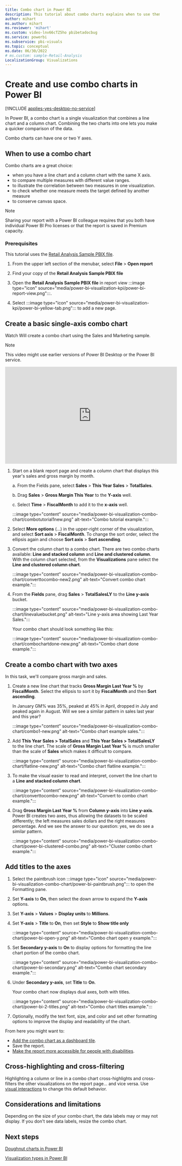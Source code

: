 ```yaml
---
title: Combo chart in Power BI
description: This tutorial about combo charts explains when to use them and how to build them in the Power BI service and Desktop.
author: mihart
ms.author: mihart
ms.reviewer: 'mihart'
ms.custom: video-lnv66cTZ5ho pbibetadocbug
ms.service: powerbi
ms.subservice: pbi-visuals
ms.topic: conceptual
ms.date: 06/30/2022
# ms.custom: sample-Retail-Analysis
LocalizationGroup: Visualizations
---
```

# Create and use combo charts in Power BI

[!INCLUDE [applies-yes-desktop-no-service](../includes/applies-yes-desktop-no-service.md)]

In Power BI, a combo chart is a single visualization that combines a line chart and a column chart. Combining the two charts into one lets you make a quicker comparison of the data.

Combo charts can have one or two Y axes.

## When to use a combo chart

Combo charts are a great choice:

* when you have a line chart and a column chart with the same X axis.
* to compare multiple measures with different value ranges.
* to illustrate the correlation between two measures in one visualization.
* to check whether one measure meets the target defined by another measure
* to conserve canvas space.

> [!NOTE]
> Sharing your report with a Power BI colleague requires that you both have individual Power BI Pro licenses or that the report is saved in Premium capacity.

### Prerequisites

This tutorial uses the [Retail Analysis Sample PBIX file](https://download.microsoft.com/download/9/6/D/96DDC2FF-2568-491D-AAFA-AFDD6F763AE3/Retail%20Analysis%20Sample%20PBIX.pbix).

1. From the upper left section of the menubar, select **File** > **Open report**

1. Find your copy of the **Retail Analysis Sample PBIX file**

1. Open the **Retail Analysis Sample PBIX file** in report view :::image type="icon" source="media/power-bi-visualization-kpi/power-bi-report-view.png":::.

1. Select :::image type="icon" source="media/power-bi-visualization-kpi/power-bi-yellow-tab.png"::: to add a new page.

## Create a basic single-axis combo chart

Watch Will create a combo chart using the Sales and Marketing sample.

> [!NOTE]  
> This video might use earlier versions of Power BI Desktop or the Power BI service.

<iframe width="560" height="315" src="https://www.youtube.com/embed/lnv66cTZ5ho?list=PL1N57mwBHtN0JFoKSR0n-tBkUJHeMP2cP" frameborder="0" allowfullscreen></iframe>  

<a name="create"></a>

1. Start on a blank report page and create a column chart that displays this year's sales and gross margin by month.

   a.  From the Fields pane, select **Sales** \> **This Year Sales** > **TotalSales**.

   b.  Drag **Sales** \> **Gross Margin This Year** to the **Y-axis** well.

   c. Select **Time** \> **FiscalMonth** to add it to the **x-axis** well.

   :::image type="content" source="media/power-bi-visualization-combo-chart/combotutorial1new.png" alt-text="Combo tutorial example.":::

1. Select **More options** (...) in the upper-right corner of the visualization, and select **Sort axis** \> **FiscalMonth**. To change the sort order, select the ellipsis again and choose **Sort axis** \> **Sort ascending**.

1. Convert the column chart to a combo chart. There are two combo charts available: **Line and stacked column** and **Line and clustered column**. With the column chart selected, from the **Visualizations** pane select the **Line and clustered column chart**.

   :::image type="content" source="media/power-bi-visualization-combo-chart/converttocombo-new2.png" alt-text="Convert combo chart example.":::

1. From the **Fields** pane, drag **Sales** \> **TotalSalesLY** to the **Line y-axis** bucket.

   :::image type="content" source="media/power-bi-visualization-combo-chart/linevaluebucket.png" alt-text="Line y-axis area showing Last Year Sales.":::

   Your combo chart should look something like this:

   :::image type="content" source="media/power-bi-visualization-combo-chart/combochartdone-new.png" alt-text="Combo chart done example.":::

## Create a combo chart with two axes

In this task, we'll compare gross margin and sales.

1. Create a new line chart that tracks **Gross Margin Last Year %** by **FiscalMonth**. Select the ellipsis to sort it by **FiscalMonth** and then **Sort ascending**.
  
   In January GM% was 35%, peaked at 45% in April, dropped in July and peaked again in August. Will we see a similar pattern in sales last year and this year?

   :::image type="content" source="media/power-bi-visualization-combo-chart/combo1-new.png" alt-text="Combo chart example sales.":::

1. Add **This Year Sales > TotalSales** and **This Year Sales > TotalSalesLY** to the line chart. The scale of **Gross Margin Last Year %** is much smaller than the scale of **Sales** which makes it difficult to compare.

   :::image type="content" source="media/power-bi-visualization-combo-chart/flatline-new.png" alt-text="Combo chart flatline example.":::

1. To make the visual easier to read and interpret, convert the line chart to a **Line and stacked column chart**.

   :::image type="content" source="media/power-bi-visualization-combo-chart/converttocombo-new.png" alt-text="Convert to combo chart example.":::

1. Drag **Gross Margin Last Year %** from **Column y-axis** into **Line y-axis**. Power BI creates two axes, thus allowing the datasets to be scaled differently; the left measures sales dollars and the right measures percentage. And we see the answer to our question: yes, we do see a similar pattern.

   :::image type="content" source="media/power-bi-visualization-combo-chart/power-bi-clustered-combo.png" alt-text="Cluster combo chart example.":::

## Add titles to the axes

1. Select the paintbrush icon :::image type="icon" source="media/power-bi-visualization-combo-chart/power-bi-paintbrush.png"::: to open the Formatting pane.
1. Set **Y-axis** to **On**, then select the down arrow to expand the **Y-axis** options.
1. Set **Y-axis** \> **Values** > **Display units** to **Millions**.
1. Set **Y-axis** \> **Title** to **On**, then set **Style** to  **Show title only**

   :::image type="content" source="media/power-bi-visualization-combo-chart/power-bi-open-y.png" alt-text="Combo chart open y example.":::

1. Set **Secondary y-axis** to **On** to display options for formatting the line chart portion of the combo chart.

   :::image type="content" source="media/power-bi-visualization-combo-chart/power-bi-secondary.png" alt-text="Combo chart secondary example.":::

1. Under **Secondary y-axis**, set **Title** to **On**.

   Your combo chart now displays dual axes, both with titles.

   :::image type="content" source="media/power-bi-visualization-combo-chart/power-bi-2-titles.png" alt-text="Combo chart titles example.":::

1. Optionally, modify the text font, size, and color and set other formatting options to improve the display and readability of the chart.

From here you might want to:

* [Add the combo chart as a dashboard tile](../create-reports/service-dashboard-tiles.md).
* Save the report.
* [Make the report more accessible for people with disabilities](../create-reports/desktop-accessibility-overview.md).

## Cross-highlighting and cross-filtering

Highlighting a column or line in a combo chart cross-highlights and cross-filters the other visualizations on the report page... and vice versa. Use [visual interactions](../create-reports/service-reports-visual-interactions.md) to change this default behavior.

## Considerations and limitations

Depending on the size of your combo chart, the data labels may or may not display.  If you don't see data labels, resize the combo chart. 

## Next steps

[Doughnut charts in Power BI](power-bi-visualization-doughnut-charts.md)

[Visualization types in Power BI](power-bi-visualization-types-for-reports-and-q-and-a.md)
